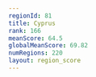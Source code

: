 ```yaml
---
regionId: 81
title: Cyprus
rank: 166
meanScore: 64.5
globalMeanScore: 69.82
numRegions: 220
layout: region_score
---
```


